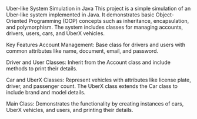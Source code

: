 Uber-like System Simulation in Java
This project is a simple simulation of an Uber-like system implemented in Java. It demonstrates basic Object-Oriented Programming (OOP) concepts such as inheritance, encapsulation, and polymorphism. The system includes classes for managing accounts, drivers, users, cars, and UberX vehicles.

Key Features
Account Management: Base class for drivers and users with common attributes like name, document, email, and password.

Driver and User Classes: Inherit from the Account class and include methods to print their details.

Car and UberX Classes: Represent vehicles with attributes like license plate, driver, and passenger count. The UberX class extends the Car class to include brand and model details.

Main Class: Demonstrates the functionality by creating instances of cars, UberX vehicles, and users, and printing their details.